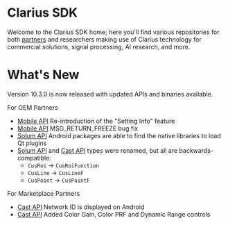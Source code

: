 # Clarius SDK

Welcome to the Clarius SDK home; here you'll find various repositories for both [partners](https://github.com/clariusdev/.github/blob/main/partners.md) and researchers making use of Clarius technology for commercial solutions, signal processing, AI research, and more.

What's New
==========

Version 10.3.0 is now released with updated APIs and binaries available.

For OEM Partners
* [Mobile API](https://github.com/clariusdev/mobileapi) Re-introduction of the "Setting Info" feature
* [Mobile API](https://github.com/clariusdev/mobileapi) MSG_RETURN_FREEZE bug fix 
* [Solum API](https://github.com/clariusdev/solum) Android packages are able to find the native libraries to load Qt plugins
* [Solum API](https://github.com/clariusdev/solum) and [Cast API](https://github.com/clariusdev/cast) types were renamed, but all are backwards-compatible:
  * `CusRoi` -> `CusRoiFunction`
  * `CusLine` -> `CusLineF`
  * `CusPoint` -> `CusPointF`

For Marketplace Partners
* [Cast API](https://github.com/clariusdev/cast) Network ID is displayed on Android
* [Cast API](https://github.com/clariusdev/cast) Added Color Gain, Color PRF and Dynamic Range controls
